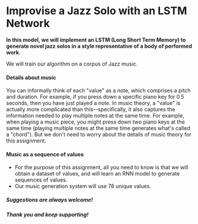 # Improvise a Jazz Solo with an LSTM Network

**In this model, we will implement an LSTM (Long Short Term Memory) to generate novel jazz solos in a style representative of a body of performed work.**

We will train our algorithm on a corpus of Jazz music.


#### Details about music
You can informally think of each "value" as a note, which comprises a pitch and duration. For example, if you press down a specific piano key for 0.5 seconds, then you have just played a note. In music theory, a "value" is actually more complicated than this--specifically, it also captures the information needed to play multiple notes at the same time. For example, when playing a music piece, you might press down two piano keys at the same time (playing multiple notes at the same time generates what's called a "chord"). But we don't need to worry about the details of music theory for this assignment.

#### Music as a sequence of values
* For the purpose of this assignment, all you need to know is that we will obtain a dataset of values, and will learn an RNN model to generate sequences of values.
* Our music generation system will use 78 unique values.


##### Suggestions are always welcome!
##### Thank you and keep supporting!
